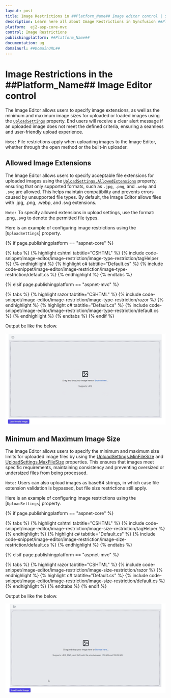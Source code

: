 ```yaml
---
layout: post
title: Image Restrictions in ##Platform_Name## Image editor control | Syncfusion
description: Learn here all about Image Restrictions in Syncfusion ##Platform_Name## Image editor control of Syncfusion Essential JS 2 and more.
platform:  ej2-asp-core-mvc
control: Image Restrictions 
publishingplatform: ##Platform_Name##
documentation: ug
domainurl: ##DomainURL##
---
```


# Image Restrictions in the ##Platform_Name## Image Editor control

The Image Editor allows users to specify image extensions, as well as the minimum and maximum image sizes for uploaded or loaded images using the [`UploadSettings`](https://ej2.syncfusion.com/angular/documentation/api/image-editor/#uploadSettings) property. End users will receive a clear alert message if an uploaded image does not meet the defined criteria, ensuring a seamless and user-friendly upload experience.

`Note:` File restrictions apply when uploading images to the Image Editor, whether through the open method or the built-in uploader.

## Allowed Image Extensions

The Image Editor allows users to specify acceptable file extensions for uploaded images using the [`UploadSettings.AllowedExtensions`](https://ej2.syncfusion.com/angular/documentation/api/image-editor/uploadSettingsModel/#allowedExtensions) property, ensuring that only supported formats, such as `.jpg`, `.png`, and `.webp` and `.svg` are allowed. This helps maintain compatibility and prevents errors caused by unsupported file types. By default, the Image Editor allows files with .jpg, .png, .webp, and .svg extensions.

`Note:` To specify allowed extensions in upload settings, use the format: .png, .svg to denote the permitted file types.

Here is an example of configuring image restrictions using the [`UploadSettings`] property.

{% if page.publishingplatform == "aspnet-core" %}

{% tabs %}
{% highlight cshtml tabtitle="CSHTML" %}
{% include code-snippet/image-editor/image-restriction/image-type-restriction/tagHelper %}
{% endhighlight %}
{% highlight c# tabtitle="Default.cs" %}
{% include code-snippet/image-editor/image-restriction/image-type-restriction/default.cs %}
{% endhighlight %}
{% endtabs %}

{% elsif page.publishingplatform == "aspnet-mvc" %}

{% tabs %}
{% highlight razor tabtitle="CSHTML" %}
{% include code-snippet/image-editor/image-restriction/image-type-restriction/razor %}
{% endhighlight %}
{% highlight c# tabtitle="Default.cs" %}
{% include code-snippet/image-editor/image-restriction/image-type-restriction/default.cs %}
{% endhighlight %}
{% endtabs %}
{% endif %}

Output be like the below.

![ImageEditor Sample](images/file-type-restriction.png)

## Minimum and Maximum Image Size

The Image Editor allows users to specify the minimum and maximum size limits for uploaded image files by using the [UploadSettings.MinFileSize](https://ej2.syncfusion.com/angular/documentation/api/image-editor/uploadSettingsModel/#minfilesize) and [UploadSettings.MaxFileSize](https://ej2.syncfusion.com/angular/documentation/api/image-editor/uploadSettingsModel/#maxfilesize) properties. This ensures that images meet specific requirements, maintaining consistency and preventing oversized or undersized files from being processed.

`Note:` Users can also upload images as base64 strings, in which case file extension validation is bypassed, but file size restrictions still apply.

Here is an example of configuring image restrictions using the [`UploadSettings`] property.

{% if page.publishingplatform == "aspnet-core" %}

{% tabs %}
{% highlight cshtml tabtitle="CSHTML" %}
{% include code-snippet/image-editor/image-restriction/image-size-restriction/tagHelper %}
{% endhighlight %}
{% highlight c# tabtitle="Default.cs" %}
{% include code-snippet/image-editor/image-restriction/image-size-restriction/default.cs %}
{% endhighlight %}
{% endtabs %}

{% elsif page.publishingplatform == "aspnet-mvc" %}

{% tabs %}
{% highlight razor tabtitle="CSHTML" %}
{% include code-snippet/image-editor/image-restriction/image-size-restriction/razor %}
{% endhighlight %}
{% highlight c# tabtitle="Default.cs" %}
{% include code-snippet/image-editor/image-restriction/image-size-restriction/default.cs %}
{% endhighlight %}
{% endtabs %}
{% endif %}

Output be like the below.

![ImageEditor Sample](images/file-size-restriction.png)